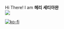 Hi There! I am **헤리 세티아완**
<br/>
<a href="https://github.com/antonkomarev/github-profile-views-counter">
<img src="https://komarev.com/ghpvc/?username=heriswn">
<br/>
 
 [![ko-fi](https://ko-fi.com/img/githubbutton_sm.svg)](https://ko-fi.com/S6S881N2I)
</a>
